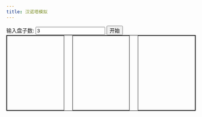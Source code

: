 ```yaml
---
title: 汉诺塔模拟
---
```


<script src="https://cdn.jsdelivr.net/npm/jquery@3.7.1/dist/jquery.min.js"></script>

<style>
    .bd {
        border: 1px solid;
    }

    .hano-container {
        height: 200px;
        display: flex;
        justify-content: space-between;
    }

    .hano-pillar {
        display: flex;
        flex-direction: column-reverse;
        width: 30%;
    }

    .hano-row {
        display: flex;
        justify-content: center;
    }
</style>

<div>输入盘子数: <input class="hano-count" value="3">
    <button type="button" id="start">开始</button>
</div>
<div id="msg"></div>
<div class="hano-container bd">
    <div class="hano-x hano-pillar bd">
    </div>
    <div class="hano-y hano-pillar bd"></div>
    <div class="hano-z hano-pillar bd"></div>
</div>

<script>
    let max_count = 3;
    let hano_stack = {}
    let item_width = 1;
    let out_log = false;
    const X = 'hano-x';
    const Y = 'hano-y';
    const Z = 'hano-z';

    function console_log(...args)
    {
        if (out_log) {
            console.log(...args);
        }
    }

    function init_hano()
    {
        max_count = parseInt($('.hano-count').val(), 10);
        item_width = 1 / max_count;
        hano_stack = {
            [X]: [],
            [Y]: [],
            [Z]: [],
        }
        for (let i = max_count; i >= 1; i--) {
            hano_stack[X].push(i);
        }
        $('.hano-container').css('height', (1.5 * max_count) + 'em');
    }

    function start_animation() {
        for (let pillar of [X, Y, Z]) {
            let stack = hano_stack[pillar];
            let $pillar = $('.' + pillar);
            $pillar.empty();
            for (const stackElement of stack) {
                let width = ((+stackElement * item_width) * 100) + '%'
                let $item = $(`
                    <div class="hano-row">
                        <div class="hano-item bd" style="width: ${width}">${stackElement}</div>
                    </div>
                `)
                $pillar.append($item);
            }
        }

        if (hano_stack[Z].length === max_count) {
            return;
        }
        requestAnimationFrame(start_animation);
    }
    function start_hano() {
        init_hano();
        hano(max_count, X, Y, Z).then(() => {
            console_log('over');
        });
        start_animation();
    }

    async function hano(n, a, b, c) {
        if (n === 1) {
            await move(n, a, c);
        } else {
            await hano(n - 1, a, c, b);
            await move(n, a, c);
            await hano(n - 1, b, a, c);
        }

    }
    async function move(n, from, to) {
        console_log(n, from, '=>', to);
        hano_stack[to].push(hano_stack[from].pop())
        console_log(JSON.stringify(hano_stack));
        await sleep();
    }

    $('#start').on('click', start_hano);

    function sleep()
    {
        return new Promise((resolve, reject) => {
            setTimeout(resolve, 100);
        })
    }
</script>
